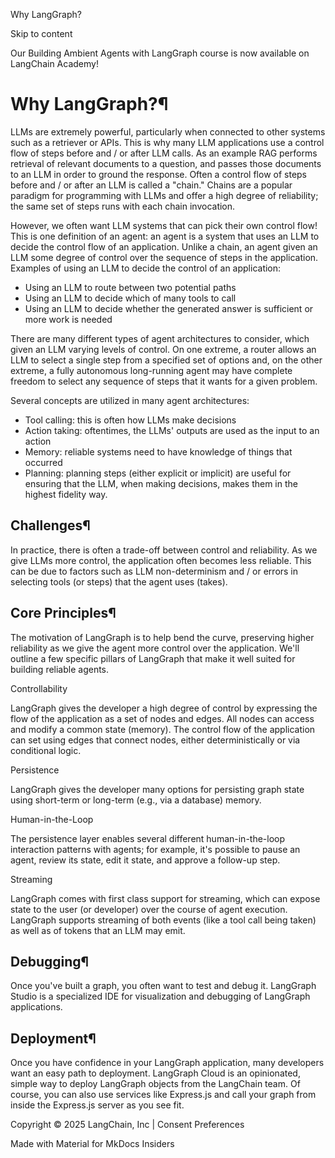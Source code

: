 Why LangGraph?

Skip to content

Our Building Ambient Agents with LangGraph course is now available on LangChain Academy!

# Why LangGraph?¶

LLMs are extremely powerful, particularly when connected to other systems such as a retriever or APIs. This is why many LLM applications use a control flow of steps before and / or after LLM calls. As an example RAG performs retrieval of relevant documents to a question, and passes those documents to an LLM in order to ground the response. Often a control flow of steps before and / or after an LLM is called a "chain." Chains are a popular paradigm for programming with LLMs and offer a high degree of reliability; the same set of steps runs with each chain invocation.

However, we often want LLM systems that can pick their own control flow! This is one definition of an agent: an agent is a system that uses an LLM to decide the control flow of an application. Unlike a chain, an agent given an LLM some degree of control over the sequence of steps in the application. Examples of using an LLM to decide the control of an application:

* Using an LLM to route between two potential paths
* Using an LLM to decide which of many tools to call
* Using an LLM to decide whether the generated answer is sufficient or more work is needed

There are many different types of agent architectures to consider, which given an LLM varying levels of control. On one extreme, a router allows an LLM to select a single step from a specified set of options and, on the other extreme, a fully autonomous long-running agent may have complete freedom to select any sequence of steps that it wants for a given problem.

Several concepts are utilized in many agent architectures:

* Tool calling: this is often how LLMs make decisions
* Action taking: oftentimes, the LLMs' outputs are used as the input to an action
* Memory: reliable systems need to have knowledge of things that occurred
* Planning: planning steps (either explicit or implicit) are useful for ensuring that the LLM, when making decisions, makes them in the highest fidelity way.

## Challenges¶

In practice, there is often a trade-off between control and reliability. As we give LLMs more control, the application often becomes less reliable. This can be due to factors such as LLM non-determinism and / or errors in selecting tools (or steps) that the agent uses (takes).

## Core Principles¶

The motivation of LangGraph is to help bend the curve, preserving higher reliability as we give the agent more control over the application. We'll outline a few specific pillars of LangGraph that make it well suited for building reliable agents.

Controllability

LangGraph gives the developer a high degree of control by expressing the flow of the application as a set of nodes and edges. All nodes can access and modify a common state (memory). The control flow of the application can set using edges that connect nodes, either deterministically or via conditional logic.

Persistence

LangGraph gives the developer many options for persisting graph state using short-term or long-term (e.g., via a database) memory.

Human-in-the-Loop

The persistence layer enables several different human-in-the-loop interaction patterns with agents; for example, it's possible to pause an agent, review its state, edit it state, and approve a follow-up step.

Streaming

LangGraph comes with first class support for streaming, which can expose state to the user (or developer) over the course of agent execution. LangGraph supports streaming of both events (like a tool call being taken) as well as of tokens that an LLM may emit.

## Debugging¶

Once you've built a graph, you often want to test and debug it. LangGraph Studio is a specialized IDE for visualization and debugging of LangGraph applications.

## Deployment¶

Once you have confidence in your LangGraph application, many developers want an easy path to deployment. LangGraph Cloud is an opinionated, simple way to deploy LangGraph objects from the LangChain team. Of course, you can also use services like Express.js and call your graph from inside the Express.js server as you see fit.

Copyright © 2025 LangChain, Inc | Consent Preferences

Made with Material for MkDocs Insiders